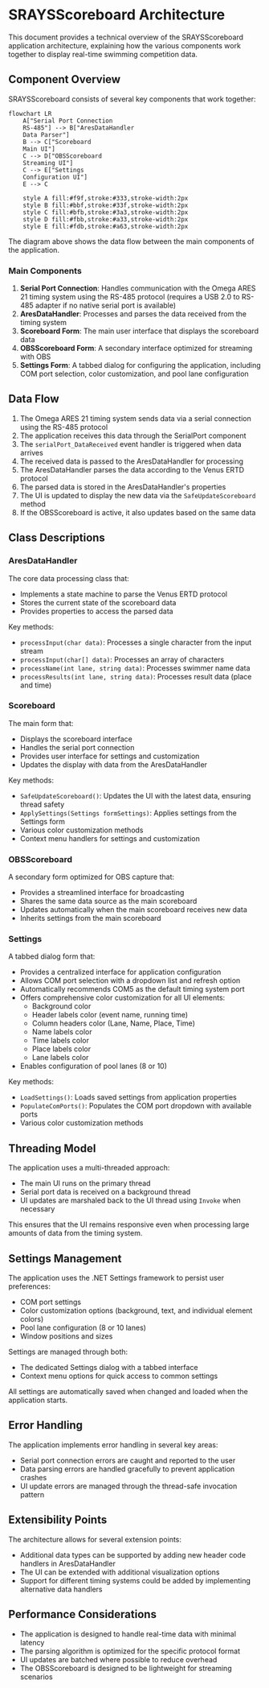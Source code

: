# SRAYSScoreboard Architecture

This document provides a technical overview of the SRAYSScoreboard application architecture, explaining how the various components work together to display real-time swimming competition data.

## Component Overview

SRAYSScoreboard consists of several key components that work together:

```mermaid
flowchart LR
    A["Serial Port Connection
    RS-485"] --> B["AresDataHandler
    Data Parser"]
    B --> C["Scoreboard
    Main UI"]
    C --> D["OBSScoreboard
    Streaming UI"]
    C --> E["Settings
    Configuration UI"]
    E --> C
    
    style A fill:#f9f,stroke:#333,stroke-width:2px
    style B fill:#bbf,stroke:#33f,stroke-width:2px
    style C fill:#bfb,stroke:#3a3,stroke-width:2px
    style D fill:#fbb,stroke:#a33,stroke-width:2px
    style E fill:#fdb,stroke:#a63,stroke-width:2px
```

The diagram above shows the data flow between the main components of the application.

### Main Components

1. **Serial Port Connection**: Handles communication with the Omega ARES 21 timing system using the RS-485 protocol (requires a USB 2.0 to RS-485 adapter if no native serial port is available)
2. **AresDataHandler**: Processes and parses the data received from the timing system
3. **Scoreboard Form**: The main user interface that displays the scoreboard data
4. **OBSScoreboard Form**: A secondary interface optimized for streaming with OBS
5. **Settings Form**: A tabbed dialog for configuring the application, including COM port selection, color customization, and pool lane configuration

## Data Flow

1. The Omega ARES 21 timing system sends data via a serial connection using the RS-485 protocol
2. The application receives this data through the SerialPort component
3. The `serialPort_DataReceived` event handler is triggered when data arrives
4. The received data is passed to the AresDataHandler for processing
5. The AresDataHandler parses the data according to the Venus ERTD protocol
6. The parsed data is stored in the AresDataHandler's properties
7. The UI is updated to display the new data via the `SafeUpdateScoreboard` method
8. If the OBSScoreboard is active, it also updates based on the same data

## Class Descriptions

### AresDataHandler

The core data processing class that:
- Implements a state machine to parse the Venus ERTD protocol
- Stores the current state of the scoreboard data
- Provides properties to access the parsed data

Key methods:
- `processInput(char data)`: Processes a single character from the input stream
- `processInput(char[] data)`: Processes an array of characters
- `processName(int lane, string data)`: Processes swimmer name data
- `processResults(int lane, string data)`: Processes result data (place and time)

### Scoreboard

The main form that:
- Displays the scoreboard interface
- Handles the serial port connection
- Provides user interface for settings and customization
- Updates the display with data from the AresDataHandler

Key methods:
- `SafeUpdateScoreboard()`: Updates the UI with the latest data, ensuring thread safety
- `ApplySettings(Settings formSettings)`: Applies settings from the Settings form
- Various color customization methods
- Context menu handlers for settings and customization

### OBSScoreboard

A secondary form optimized for OBS capture that:
- Provides a streamlined interface for broadcasting
- Shares the same data source as the main scoreboard
- Updates automatically when the main scoreboard receives new data
- Inherits settings from the main scoreboard

### Settings

A tabbed dialog form that:
- Provides a centralized interface for application configuration
- Allows COM port selection with a dropdown list and refresh option
- Automatically recommends COM5 as the default timing system port
- Offers comprehensive color customization for all UI elements:
  - Background color
  - Header labels color (event name, running time)
  - Column headers color (Lane, Name, Place, Time)
  - Name labels color
  - Time labels color
  - Place labels color
  - Lane labels color
- Enables configuration of pool lanes (8 or 10)

Key methods:
- `LoadSettings()`: Loads saved settings from application properties
- `PopulateComPorts()`: Populates the COM port dropdown with available ports
- Various color customization methods

## Threading Model

The application uses a multi-threaded approach:
- The main UI runs on the primary thread
- Serial port data is received on a background thread
- UI updates are marshaled back to the UI thread using `Invoke` when necessary

This ensures that the UI remains responsive even when processing large amounts of data from the timing system.

## Settings Management

The application uses the .NET Settings framework to persist user preferences:
- COM port settings
- Color customization options (background, text, and individual element colors)
- Pool lane configuration (8 or 10 lanes)
- Window positions and sizes

Settings are managed through both:
- The dedicated Settings dialog with a tabbed interface
- Context menu options for quick access to common settings

All settings are automatically saved when changed and loaded when the application starts.

## Error Handling

The application implements error handling in several key areas:
- Serial port connection errors are caught and reported to the user
- Data parsing errors are handled gracefully to prevent application crashes
- UI update errors are managed through the thread-safe invocation pattern

## Extensibility Points

The architecture allows for several extension points:
- Additional data types can be supported by adding new header code handlers in AresDataHandler
- The UI can be extended with additional visualization options
- Support for different timing systems could be added by implementing alternative data handlers

## Performance Considerations

- The application is designed to handle real-time data with minimal latency
- The parsing algorithm is optimized for the specific protocol format
- UI updates are batched where possible to reduce overhead
- The OBSScoreboard is designed to be lightweight for streaming scenarios
